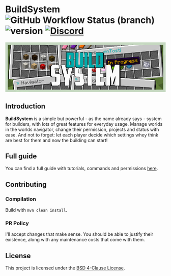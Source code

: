 # BuildSystem ![GitHub Workflow Status (branch)](https://img.shields.io/github/workflow/status/einTosti/BuildSystem/Build%20main/master) ![version](https://img.shields.io/github/v/release/einTosti/BuildSystem) [![Discord](https://img.shields.io/discord/419460301403193344.svg?label=&logo=discord&logoColor=ffffff&color=7389D8&labelColor=6A7EC2)](https://discord.com/invite/Nt467Rf)

![Screenshot](.github/header.png)



## Introduction
**BuildSystem** is a simple but powerful - as the name already says - system for builders, with lots of great features for everyday usage.
Manage worlds in the worlds navigator, change their permission, projects and status with ease.
And not to forget: let each player decide which settings whey think are best for them and now the building can start!


## Full guide
You can find a full guide with tutorials, commands and permissions [here](https://eintosti.gitbook.io/buildsystem/).


## Contributing

### Compilation
Build with `mvn clean install`.

### PR Policy
I'll accept changes that make sense. You should be able to justify their existence, along with any maintenance costs that come with them.

## License
This project is licensed under the [BSD 4-Clause License](LICENSE).
